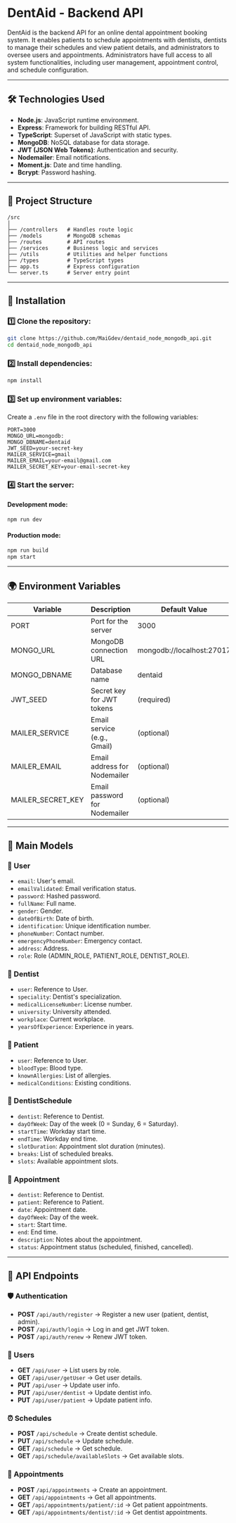 # DentAid - Backend API

DentAid is the backend API for an online dental appointment booking system. It enables patients to schedule appointments with dentists, dentists to manage their schedules and view patient details, and administrators to oversee users and appointments. Administrators have full access to all system functionalities, including user management, appointment control, and schedule configuration.

---

## 🛠️ Technologies Used

- **Node.js**: JavaScript runtime environment.
- **Express**: Framework for building RESTful API.
- **TypeScript**: Superset of JavaScript with static types.
- **MongoDB**: NoSQL database for data storage.
- **JWT (JSON Web Tokens)**: Authentication and security.
- **Nodemailer**: Email notifications.
- **Moment.js**: Date and time handling.
- **Bcrypt**: Password hashing.

---

## 📂 Project Structure

```
/src
│
├── /controllers   # Handles route logic
├── /models        # MongoDB schemas
├── /routes        # API routes
├── /services      # Business logic and services
├── /utils         # Utilities and helper functions
├── /types         # TypeScript types
├── app.ts         # Express configuration
└── server.ts      # Server entry point
```

---

## 🔧 Installation

### 1️⃣ Clone the repository:

```bash
git clone https://github.com/MaiGdev/dentaid_node_mongodb_api.git
cd dentaid_node_mongodb_api
```

### 2️⃣ Install dependencies:

```bash
npm install
```

### 3️⃣ Set up environment variables:

Create a `.env` file in the root directory with the following variables:

```env
PORT=3000
MONGO_URL=mongodb:
MONGO_DBNAME=dentaid
JWT_SEED=your-secret-key
MAILER_SERVICE=gmail
MAILER_EMAIL=your-email@gmail.com
MAILER_SECRET_KEY=your-email-secret-key
```

### 4️⃣ Start the server:

#### Development mode:

```bash
npm run dev
```

#### Production mode:

```bash
npm run build
npm start
```

---

## 🌍 Environment Variables

| Variable          | Description                   | Default Value             |
| ----------------- | ----------------------------- | ------------------------- |
| PORT              | Port for the server           | 3000                      |
| MONGO_URL         | MongoDB connection URL        | mongodb://localhost:27017 |
| MONGO_DBNAME      | Database name                 | dentaid                   |
| JWT_SEED          | Secret key for JWT tokens     | (required)                |
| MAILER_SERVICE    | Email service (e.g., Gmail)   | (optional)                |
| MAILER_EMAIL      | Email address for Nodemailer  | (optional)                |
| MAILER_SECRET_KEY | Email password for Nodemailer | (optional)                |

---

## 📌 Main Models

### 🧑 User

- `email`: User's email.
- `emailValidated`: Email verification status.
- `password`: Hashed password.
- `fullName`: Full name.
- `gender`: Gender.
- `dateOfBirth`: Date of birth.
- `identification`: Unique identification number.
- `phoneNumber`: Contact number.
- `emergencyPhoneNumber`: Emergency contact.
- `address`: Address.
- `role`: Role (ADMIN_ROLE, PATIENT_ROLE, DENTIST_ROLE).

### 🦷 Dentist

- `user`: Reference to User.
- `speciality`: Dentist's specialization.
- `medicalLicenseNumber`: License number.
- `university`: University attended.
- `workplace`: Current workplace.
- `yearsOfExperience`: Experience in years.

### 🏥 Patient

- `user`: Reference to User.
- `bloodType`: Blood type.
- `knownAllergies`: List of allergies.
- `medicalConditions`: Existing conditions.

### 📅 DentistSchedule

- `dentist`: Reference to Dentist.
- `dayOfWeek`: Day of the week (0 = Sunday, 6 = Saturday).
- `startTime`: Workday start time.
- `endTime`: Workday end time.
- `slotDuration`: Appointment slot duration (minutes).
- `breaks`: List of scheduled breaks.
- `slots`: Available appointment slots.

### 🏥 Appointment

- `dentist`: Reference to Dentist.
- `patient`: Reference to Patient.
- `date`: Appointment date.
- `dayOfWeek`: Day of the week.
- `start`: Start time.
- `end`: End time.
- `description`: Notes about the appointment.
- `status`: Appointment status (scheduled, finished, cancelled).

---

## 🔗 API Endpoints

### 🛡 Authentication

- **POST** `/api/auth/register` → Register a new user (patient, dentist, admin).
- **POST** `/api/auth/login` → Log in and get JWT token.
- **POST** `/api/auth/renew` → Renew JWT token.

### 👤 Users

- **GET** `/api/user` → List users by role.
- **GET** `/api/user/getUser` → Get user details.
- **PUT** `/api/user` → Update user info.
- **PUT** `/api/user/dentist` → Update dentist info.
- **PUT** `/api/user/patient` → Update patient info.

### ⏰ Schedules

- **POST** `/api/schedule` → Create dentist schedule.
- **PUT** `/api/schedule` → Update schedule.
- **GET** `/api/schedule` → Get schedule.
- **GET** `/api/schedule/availableSlots` → Get available slots.

### 📅 Appointments

- **POST** `/api/appointments` → Create an appointment.
- **GET** `/api/appointments` → Get all appointments.
- **GET** `/api/appointments/patient/:id` → Get patient appointments.
- **GET** `/api/appointments/dentist/:id` → Get dentist appointments.
